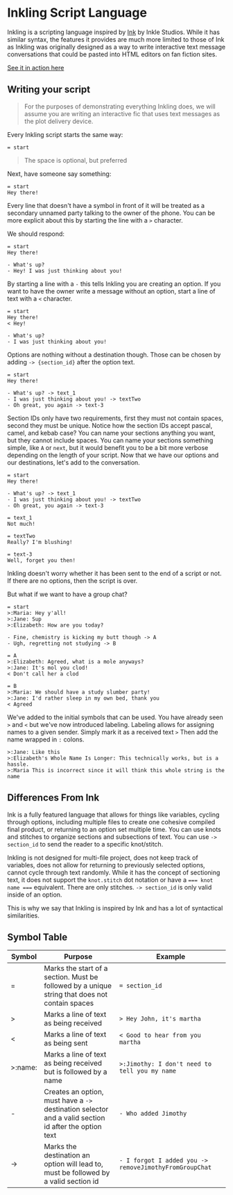 # Inkling Script Language

Inkling is a scripting language inspired by [Ink](https://www.inklestudios.com/ink/) by Inkle Studios. While it has similar syntax, the features it provides are much more limited to those of Ink as Inkling was originally designed as a way to write interactive text message conversations that could be pasted into HTML editors on fan fiction sites.

[See it in action here](https://codepen.io/gingerchew/pen/myJNaZM/91484ea1b7bfed643b4683753950177e)

## Writing your script

> For the purposes of demonstrating everything Inkling does, we will assume you are writing an interactive fic that uses text messages as the plot delivery device.

Every Inkling script starts the same way:

```
= start
```

> The space is optional, but preferred

Next, have someone say something:

```
= start
Hey there!
```

Every line that doesn't have a symbol in front of it will be treated as a secondary unnamed party talking to the owner of the phone. You can be more explicit about this by starting the line with a `>` character.

We should respond:

```
= start
Hey there!

- What's up?
- Hey! I was just thinking about you!
```

By starting a line with a `-` this tells Inkling you are creating an option. If you want to have the owner write a message without an option, start a line of text with a `<` character.

```
= start
Hey there!
< Hey!

- What's up?
- I was just thinking about you!
```
Options are nothing without a destination though. Those can be chosen by adding `-> {section_id}` after the option text.

```
= start
Hey there!

- What's up? -> text_1
- I was just thinking about you! -> textTwo
- Oh great, you again -> text-3
```

Section IDs only have two requirements, first they must not contain spaces, second they must be unique.
Notice how the section IDs accept pascal, camel, and kebab case? You can name your sections anything you want, but they cannot include spaces. You can name your sections something simple, like `A` or `next`, but it would benefit you to be a bit more verbose depending on the length of your script. Now that we have our options and our destinations, let's add to the conversation.

```
= start
Hey there!

- What's up? -> text_1
- I was just thinking about you! -> textTwo
- Oh great, you again -> text-3

= text_1
Not much!

= textTwo
Really? I'm blushing!

= text-3
Well, forget you then!
```

Inkling doesn't worry whether it has been sent to the end of a script or not. If there are no options, then the script is over.

But what if we want to have a group chat?

```
= start
>:Maria: Hey y'all!
>:Jane: Sup
>:Elizabeth: How are you today?

- Fine, chemistry is kicking my butt though -> A
- Ugh, regretting not studying -> B

= A
>:Elizabeth: Agreed, what is a mole anyways?
>:Jane: It's mol you clod!
< Don't call her a clod

= B
>:Maria: We should have a study slumber party!
>:Jane: I'd rather sleep in my own bed, thank you
< Agreed
```

We've added to the initial symbols that can be used. You have already seen `>` and `<` but we've now introduced labeling. Labeling allows for assigning names to a given sender. Simply mark it as a received text `>` Then add the name wrapped in `:` colons.

```
>:Jane: Like this
>:Elizabeth's Whole Name Is Longer: This technically works, but is a hassle.
>:Maria This is incorrect since it will think this whole string is the name
```

## Differences From Ink

Ink is a fully featured language that allows for things like variables, cycling through options, including multiple files to create one cohesive compiled final product, or returning to an option set multiple time. You can use knots and stitches to organize sections and subsections of text. You can use `-> section_id` to send the reader to a specific knot/stitch.

Inkling is not designed for multi-file project, does not keep track of variables, does not allow for returning to previously selected options, cannot cycle through text randomly. While it has the concept of sectioning text, it does not support the `knot.stitch` dot notation or have a `=== knot name ===` equivalent. There are only stitches. `-> section_id` is only valid inside of an option.

This is why we say that Inkling is inspired by Ink and has a lot of syntactical similarities.

## Symbol Table

| Symbol | Purpose                                                                                               | Example                                                |
|--------|-------------------------------------------------------------------------------------------------------|--------------------------------------------------------|
| =      | Marks the start of a section. Must be followed by a unique string that does not contain spaces        | `= section_id`                                         |
| >      | Marks a line of text as being received                                                                | `> Hey John, it's martha`                              |
| <      | Marks a line of text as being sent                                                                    | `< Good to hear from you martha`                       |
| >:name:     | Marks a line of text as being received but is followed by a name                                      | `>:Jimothy: I don't need to tell you my name`           |
| -      | Creates an option, must have a `->` destination selector and a valid section id after the option text | `- Who added Jimothy`            |
| ->     | Marks the destination an option will lead to, must be followed by a valid section id                  | `- I forgot I added you -> removeJimothyFromGroupChat` |